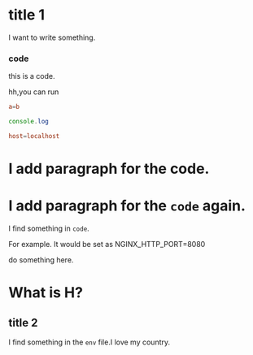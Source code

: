 # title 1

I want to write something.

### code


this is a code.

hh,you can run 

```conf
a=b
```

```js
console.log
```

```conf
host=localhost
```

# I add paragraph for the code.

# I add paragraph for the `code` again.

I find something in `code`.

For example. It would be set as NGINX_HTTP_PORT=8080

do something here.

# What is H?

## title 2

I find something in the `env` file.I love my country.
